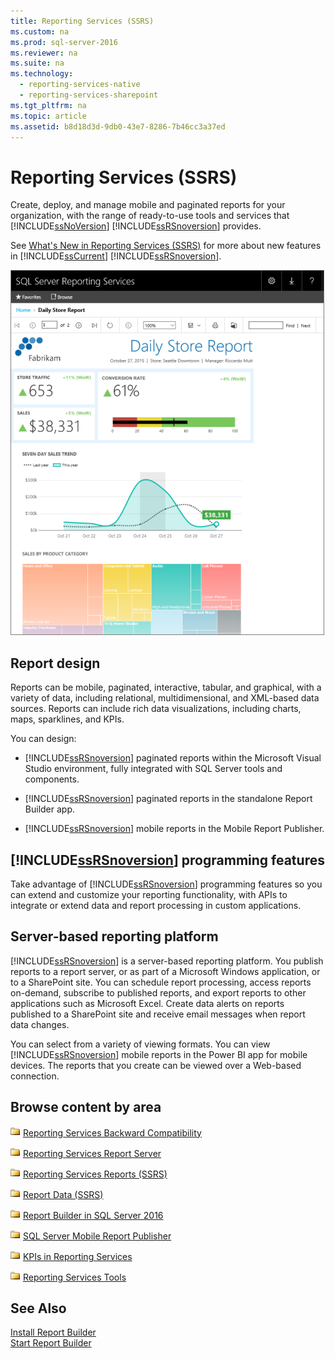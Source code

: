 ```yaml
---
title: Reporting Services (SSRS)
ms.custom: na
ms.prod: sql-server-2016
ms.reviewer: na
ms.suite: na
ms.technology: 
  - reporting-services-native
  - reporting-services-sharepoint
ms.tgt_pltfrm: na
ms.topic: article
ms.assetid: b8d18d3d-9db0-43e7-8286-7b46cc3a37ed
---
```

# Reporting Services (SSRS)
  Create, deploy, and manage mobile and paginated reports for your organization, with the range of ready\-to\-use tools and services that [!INCLUDE[ssNoVersion](../../Token\Other/ssNoVersion_md.md)] [!INCLUDE[ssRSnoversion](../../Token\Other/ssRSnoversion_md.md)] provides.  
  
 See [What's New in Reporting Services &#40;SSRS&#41;](../Topic/What's%20New%20in%20Reporting%20Services%20\(SSRS\).md) for more about new features in [!INCLUDE[ssCurrent](../../Token\Other/ssCurrent_md.md)] [!INCLUDE[ssRSnoversion](../../Token\Other/ssRSnoversion_md.md)].  
  
 ![Reporting Services report in the web portal](../../Images\Image\ImageNotContaina/SSRB_ReptCropFade.png "SSRB_ReptCropFade")  
  
## Report design  
 Reports can be mobile, paginated, interactive, tabular, and graphical, with a variety of data, including relational, multidimensional, and XML\-based data sources. Reports can include rich data visualizations, including charts, maps, sparklines, and KPIs.  
  
 You can design:  
  
-   [!INCLUDE[ssRSnoversion](../../Token\Other/ssRSnoversion_md.md)] paginated reports within the Microsoft Visual Studio environment, fully integrated with SQL Server tools and components.  
  
-   [!INCLUDE[ssRSnoversion](../../Token\Other/ssRSnoversion_md.md)] paginated reports in the standalone Report Builder app.  
  
-   [!INCLUDE[ssRSnoversion](../../Token\Other/ssRSnoversion_md.md)] mobile reports in the Mobile Report Publisher.  
  
## [!INCLUDE[ssRSnoversion](../../Token\Other/ssRSnoversion_md.md)] programming features  
 Take advantage of [!INCLUDE[ssRSnoversion](../../Token\Other/ssRSnoversion_md.md)] programming features so you can  extend and customize your reporting functionality, with APIs to integrate or extend data and report processing in custom applications.  
  
## Server\-based reporting platform  
 [!INCLUDE[ssRSnoversion](../../Token\Other/ssRSnoversion_md.md)] is a server\-based reporting platform. You publish reports to a report server, or as part of a Microsoft Windows application, or to a SharePoint site. You can schedule report processing, access reports on\-demand, subscribe to published reports, and export reports to other applications such as Microsoft Excel. Create data alerts on reports published to a SharePoint site and receive email messages when report data changes.  
  
 You can select from a variety of viewing formats. You can view [!INCLUDE[ssRSnoversion](../../Token\Other/ssRSnoversion_md.md)] mobile reports in the Power BI app for mobile devices. The reports that you create can be viewed over a Web\-based connection.  
  
## Browse content by area  
 ![Folder icon](../../Images\Image\ImageNotContaina/hlp_16folder.gif "hlp_16folder") [Reporting Services Backward Compatibility](../../Topics\TopicNameNotContainA/Reporting-Services-Backward-Compatibility.md)  
  
 ![Folder icon](../../Images\Image\ImageNotContaina/hlp_16folder.gif "hlp_16folder") [Reporting Services Report Server](../../Topics\TopicNameNotContainA/Reporting-Services-Report-Server.md)  
  
 ![Folder icon](../../Images\Image\ImageNotContaina/hlp_16folder.gif "hlp_16folder") [Reporting Services Reports &#40;SSRS&#41;](../Topic/Reporting%20Services%20Reports%20\(SSRS\).md)  
  
 ![Folder icon](../../Images\Image\ImageNotContaina/hlp_16folder.gif "hlp_16folder") [Report Data &#40;SSRS&#41;](../Topic/Report%20Data%20\(SSRS\).md)  
  
 ![Folder icon](../../Images\Image\ImageNotContaina/hlp_16folder.gif "hlp_16folder") [Report Builder in SQL Server 2016](../../Topics\TopicNameNotContainA/Report-Builder-in-SQL-Server-2016.md)  
  
 ![Folder icon](../../Images\Image\ImageNotContaina/hlp_16folder.gif "hlp_16folder") [SQL Server Mobile Report Publisher](../../Topics\TopicNameNotContainA/Create-mobile-reports-with-SQL-Server-Mobile-Report-Publisher.md)  
  
 ![Folder icon](../../Images\Image\ImageNotContaina/hlp_16folder.gif "hlp_16folder") [KPIs in Reporting Services](../../Topics\TopicNameNotContainA/Create-mobile-reports-with-SQL-Server-Mobile-Report-Publisher.md)  
  
 ![Folder icon](../../Images\Image\ImageNotContaina/hlp_16folder.gif "hlp_16folder") [Reporting Services Tools](../../Topics\TopicNameNotContainA/Reporting-Services-Tools.md)  
  
## See Also  
 [Install Report Builder](../../Topics\TopicNameNotContainA/Install-Report-Builder.md)   
 [Start Report Builder](../../Topics\TopicNameNotContainA/Start-Report-Builder.md)  
  
  